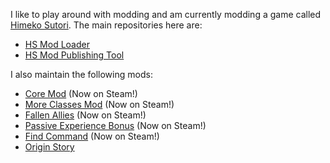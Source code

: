 I like to play around with modding and am currently modding a game called [Himeko Sutori](https://store.steampowered.com/app/669500/Himeko_Sutori/). The main repositories here are:
* [HS Mod Loader](https://github.com/solimodsthings/hs-mod-loader)
* [HS Mod Publishing Tool](https://github.com/solimodsthings/hs-mod-loader)

I also maintain the following mods:
* [Core Mod](https://github.com/solimodsthings/CoreMod) (Now on Steam!)
* [More Classes Mod](https://github.com/solimodsthings/MoreClassesMod) (Now on Steam!)
* [Fallen Allies](https://github.com/solimodsthings/FallenAlliesMod) (Now on Steam!)
* [Passive Experience Bonus](https://github.com/solimodsthings/PassiveExperienceBonus) (Now on Steam!)
* [Find Command](https://github.com/solimodsthings/FindMod) (Now on Steam!)
* [Origin Story](https://github.com/solimodsthings/BackstoriesMod)
